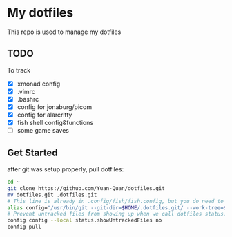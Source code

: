 # My dotfiles

This repo is used to manage my dotfiles

## TODO

To track
* [x] xmonad config
* [x] .vimrc
* [x] .bashrc
* [x] config for jonaburg/picom
* [x] config for alarcritty
* [x] fish shell config&functions
* [ ] some game saves

## Get Started

after git was setup properly, pull dotfiles:
```bash
cd ~
git clone https://github.com/Yuan-Quan/dotfiles.git
mv dotfiles.git .dotfiles.git
# This line is already in .config/fish/fish.config, but you do need to run it onece.
alias config="/usr/bin/git --git-dir=$HOME/.dotfiles.git/ --work-tree=$HOME"
# Prevent untracked files from showing up when we call dotfiles status.
config config --local status.showUntrackedFiles no
config pull
```
